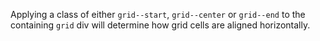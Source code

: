 Applying a class of either `grid--start`, `grid--center` or `grid--end` to the containing `grid` div will determine how grid cells are aligned horizontally.
